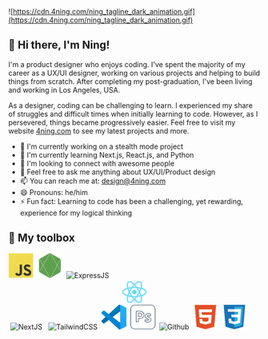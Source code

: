 ![https://cdn.4ning.com/ning_tagline_dark_animation.gif](https://cdn.4ning.com/ning_tagline_dark_animation.gif)

## 👋 Hi there, I'm Ning!

I'm a product designer who enjoys coding. I've spent the majority of my career as a UX/UI designer, working on various projects and helping to build things from scratch. After completing my post-graduation, I've been living and working in Los Angeles, USA.

As a designer, coding can be challenging to learn. I experienced my share of struggles and difficult times when initially learning to code. However, as I persevered, things became progressively easier. Feel free to visit my website [4ning.com](http://4ning.com/) to see my latest projects and more.

- 🔭 I'm currently working on a stealth mode project
- 🌱 I'm currently learning Next.js, React.js, and Python
- 👯 I'm looking to connect with awesome people
- 💬 Feel free to ask me anything about UX/UI/Product design
- 📫 You can reach me at: [design@4ning.com](mailto:design@4ning.com)
- 😄 Pronouns: he/him
- ⚡ Fun fact: Learning to code has been a challenging, yet rewarding, experience for my logical thinking


## 🧰 My toolbox

<img  src="https://raw.githubusercontent.com/devicons/devicon/1119b9f84c0290e0f0b38982099a2bd027a48bf1/icons/javascript/javascript-original.svg" alt="JavaScript" width="50" height="50"/> &nbsp;<img  src="https://raw.githubusercontent.com/devicons/devicon/1119b9f84c0290e0f0b38982099a2bd027a48bf1/icons/nodejs/nodejs-plain.svg" alt="NodeJS" width="50" height="50"/> &nbsp;<img  src="https://github.com/CyrisXD/CyrisXD/raw/master/assets/ExpressJS.png" alt="ExpressJS"/> &nbsp; <img  src="https://raw.githubusercontent.com/devicons/devicon/1119b9f84c0290e0f0b38982099a2bd027a48bf1/icons/react/react-original.svg" alt="ReactJS" width="50" height="50" style="margin:0 auto; display:block;"/> &nbsp;<img  src="https://github.com/CyrisXD/CyrisXD/raw/master/assets/NextJS.png" alt="NextJS"/> &nbsp; <img  src="https://github.com/CyrisXD/CyrisXD/raw/master/assets/TailwindCSS.png" alt="TailwindCSS"/> &nbsp;<img  src="https://raw.githubusercontent.com/devicons/devicon/1119b9f84c0290e0f0b38982099a2bd027a48bf1/icons/vscode/vscode-original.svg" alt="VSCode" width="50" height="50"/> &nbsp;<img  src="https://raw.githubusercontent.com/devicons/devicon/1119b9f84c0290e0f0b38982099a2bd027a48bf1/icons/photoshop/photoshop-line.svg" alt="Photoshop" width="50" height="50"/> &nbsp;<img  src="https://github.com/CyrisXD/CyrisXD/raw/master/assets/Github.png" alt="Github"/> &nbsp;<img  src="https://raw.githubusercontent.com/devicons/devicon/1119b9f84c0290e0f0b38982099a2bd027a48bf1/icons/html5/html5-plain.svg" alt="HTML5" width="50" height="50"/> &nbsp;<img  src="https://raw.githubusercontent.com/devicons/devicon/1119b9f84c0290e0f0b38982099a2bd027a48bf1/icons/css3/css3-original.svg" alt="CSS3" width="50" height="50"/>

